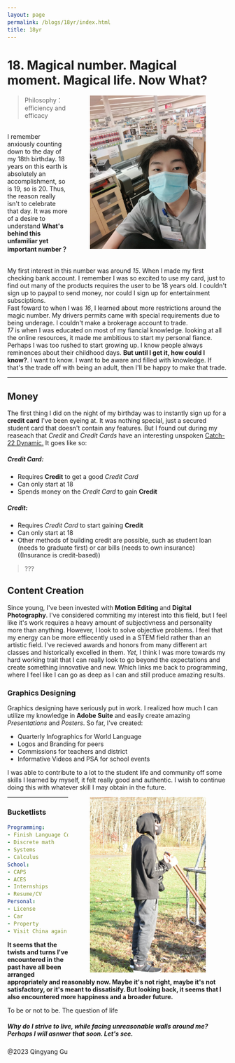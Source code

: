 ```yaml
---
layout: page
permalink: /blogs/18yr/index.html
title: 18yr
---
```


# 18. Magical number. Magical moment. Magical life. Now What?
<img src="blogs/18yr.asset/self1.jpg"  width="265" height="350" ALIGN="right" style="vertical-align:middle;margin:0px 50px"> 

> Philosophy：efficiency and efficacy




<br>I remember anxiously counting down to the day of my 18th birthday. 18 years on this earth is absolutely an accomplishment, so is 19, so is 20. Thus, the reason really isn't to celebrate that day. It was more of a desire to understand **What's behind this unfamiliar yet important number？**

<br>My first interest in this number was around *15*. When I made my first checking bank account. I remember I was so excited to use my card, just to find out many of the products requires the user to be 18 years old. I couldn't sign up to paypal to send money, nor could I sign up for entertainment subsciptions. <br>
Fast foward to when I was *16*, I learned about more restrictions around the magic number. My drivers permits came with special requirements due to being underage. I couldn't make a brokerage account to trade. <br>
*17* is when I was educated on most of my fiancial knowledge. looking at all the online resources, it made me ambitious to start my personal fiance.
Perhaps I was too rushed to start growing up. I know people always reminences about their childhood days. **But until I get it, how could I know?**. I want to know. I want to be aware and filled with knowledge. If that's the trade off with being an adult, then I'll be happy to make that trade.

---

## Money

The first thing I did on the night of  my birthday was to instantly sign up for a **credit card** I've been eyeing at. It was nothing special, just a secured student card that doesn't contain any features. But I found out during my reaseach that *Credit* and *Credit Cards* have an interesting unspoken <u>Catch-22 Dynamic.</u> It goes like so:

##### Credit Card:

- Requires **Credit** to get a good *Credit Card*
- Can only start at 18
- Spends money on the *Credit Card* to gain **Credit**

##### Credit:

- Requires *Credit Card* to start gaining **Credit**
- Can only start at 18
- Other methods of building credit are possible, such as student loan (needs to graduate first) or car bills (needs to own insurance)((Insurance is credit-based))
>???

## Content Creation

Since young, I've been invested with **Motion Editing** and **Digital Photography**. I've considered commiting my interest into this field, but I feel like it's work requires a heavy amount of subjectivness and personality more than anything. However, I look to solve objective problems. I feel that my energy can be more effiecently used in a STEM field rather than an artistic field. I've recieved awards and honors from many different art classes and historically excelled in them. *Yet*, I think I was more towards my hard working trait that I can really look to go beyond the expectations and create something innovative and new. Which links me back to programming, where I feel like I can go as deep as I can and still produce amazing results.

### Graphics Designing

Graphics designing have seriously put in work. I realized how much I can utilize my knowledge in **Adobe Suite** and easily create amazing *Presentations* and *Posters*. So far, I've created:

- Quarterly Infographics for World Language
- Logos and Branding for peers
- Commissions for teachers and district
- Informative Videos and PSA for school events

I was able to contribute to a lot to the student life and community off some skills I learned by myself, it felt really good and authentic. I wish to continue doing this with whatever skill I may obtain in the future.

<center>
<img src="18yr.asset\photo.jpg" width="265" height="400" ALIGN="right" style="vertical-align:middle;margin:0px 50px">
</center>

---

### Bucketlists

```yaml
Programming:
- Finish Language Courses
- Discrete math
- Systems
- Calculus
School:
- CAPS
- ACES
- Internships
- Resume/CV
Personal:
- License
- Car
- Property
- Visit China again
```
**It seems that the twists and turns I've encountered in the past have all been arranged appropriately and reasonably now. Maybe it's not right, maybe it's not satisfactory, or it's meant to dissatisify. But looking back, it seems that I also encountered more happiness and a broader future.**

To be or not to be. The question of life

##### Why do I strive to live, while facing unreasonable walls around me? Perhaps I will asnwer that soon. Let's see.

@2023 Qingyang Gu
